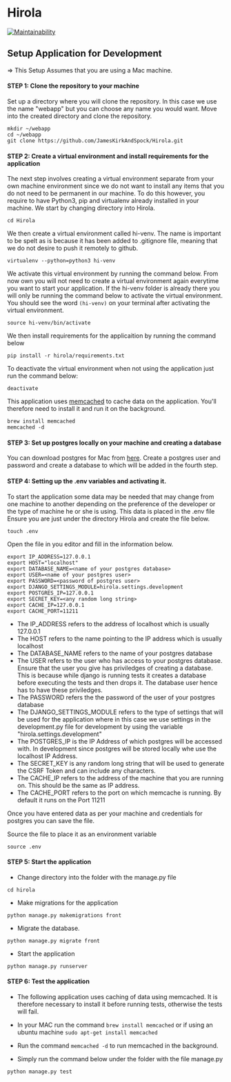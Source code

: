 # Hirola
[![Maintainability](https://api.codeclimate.com/v1/badges/9c2bfbaf1910b72134d6/maintainability)](https://codeclimate.com/github/JamesKirkAndSpock/Hirola/maintainability)

## Setup Application for Development

=> This Setup Assumes that you are using a Mac machine.

#### STEP 1: Clone the repository to your machine

Set up a directory where you will clone the repository. In this case we use the name "webapp" but you can choose any name you would want. Move into the created directory and clone the repository.

```
mkdir ~/webapp 
cd ~/webapp
git clone https://github.com/JamesKirkAndSpock/Hirola.git
```

#### STEP 2: Create a virtual environment and install requirements for the application

The next step involves creating a virtual environment separate from your own machine environment since we do not want to install any items that you do not need to be permanent in our machine. To do this however, you require to have Python3, pip and virtualenv already installed in your machine. We start by changing directory into Hirola. 

```
cd Hirola
```
We then create a virtual environment called hi-venv. The name is important to be spelt as is because it has been added to .gitignore file, meaning that we do not desire to push it remotely to github.
```
virtualenv --python=python3 hi-venv
```
We activate this virtual environment by running the command below. From now own you will not need to create a virtual environment again everytime you want to start your application. If the hi-venv folder is already there you will only be running the command below to activate the virtual environment. You should see the word `(hi-venv)` on your terminal after activating the virtual environment.
```
source hi-venv/bin/activate
```
We then install requirements for the applicaition by running the command below
```
pip install -r hirola/requirements.txt
```
To deactivate the virtual environment when not using the application just run the command below:
```
deactivate
```

This application uses [memcached](https://memcached.org/) to cache data on the application. You'll therefore need to install it and run it on the background.
```
brew install memcached
memcached -d
```

#### STEP 3: Set up postgres locally on your machine and creating a database

You can download postgres for Mac from [here](https://www.postgresql.org/download/macosx/). Create a postgres user and password and create a database to which will be added in the fourth step.

#### STEP 4: Setting up the .env variables and activating it.
To start the application some data may be needed that may change from one machine to another depending on the preference of the developer or the type of machine he or she is using. This data is placed in the .env file
Ensure you are just under the directory Hirola and create the file below.

```
touch .env
```

Open the file in you editor and fill in the information below.
```
export IP_ADDRESS=127.0.0.1
export HOST="localhost"
export DATABASE_NAME=<name of your postgres database>
export USER=<name of your postgres user>
export PASSWORD=<password of postgres user>
export DJANGO_SETTINGS_MODULE=hirola.settings.development
export POSTGRES_IP=127.0.0.1
export SECRET_KEY=<any random long string>
export CACHE_IP=127.0.0.1
export CACHE_PORT=11211
```
* The IP_ADDRESS refers to the address of localhost which is usually 127.0.0.1
* The HOST refers to the name pointing to the IP address which is usually localhost
* The DATABASE_NAME refers to the name of your postgres database
* The USER refers to the user who has access to your postgres database. Ensure that the user you give has priviledges of creating a database. This is because while django is running tests it creates a database before executing the tests and then drops it. The database user hence has to have these priviledges.
* The PASSWORD refers the the password of the user of your postgres database
* The DJANGO_SETTINGS_MODULE refers to the type of settings that will be used for the application where in this case we use settings in the development.py file for development by using the variable "hirola.settings.development"
* The POSTGRES_IP is the IP Address of which postgres will be accessed with. In development since postgres will be stored locally whe use the localhost IP Address.
* The SECRET_KEY is any random long string that will be used to generate the CSRF Token and can include any characters.
* The CACHE_IP refers to the address of the machine that you are running on. This should be the same as IP address.
* The CACHE_PORT refers to the port on which memcache is running. By default it runs on the Port 11211

Once you have entered data as per your machine and credentials for postgres you can save the file.

Source the file to place it as an environment variable
```
source .env
```

#### STEP 5: Start the application

* Change directory into the folder with the manage.py file
```
cd hirola
```
* Make migrations for the application
```
python manage.py makemigrations front
```
* Migrate the database.
```
python manage.py migrate front
```
* Start the application
```
python manage.py runserver
```

#### STEP 6: Test the application

* The following application uses caching of data using memcached. It is therefore necessary to install it before running tests, otherwise the tests will fail.

* In your MAC run the command `brew install memcached` or if using an ubuntu machine `sudo apt-get install memcached`

* Run the command `memcached -d` to run memcached in the background.

* Simply run the command below under the folder with the file manage.py
```
python manage.py test
```

